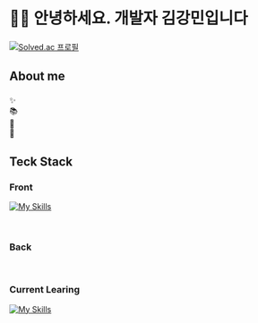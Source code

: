 <h1 align="left">👋🏻 안녕하세요. 개발자 김강민입니다</h1>

###

[![Solved.ac 프로필](http://mazassumnida.wtf/api/generate_badge?boj=twelvetwo)](https://solved.ac/twelvetwo)

###

<h2 align="left">About me</h2>

###

<p align="left">✨ <br>📚 <br>🎯 <br>🎲 </p>

###

<h2 align="left">Teck Stack</h2>

###

<div align="left">
  <h3>Front</h3>
  
  [![My Skills](https://skillicons.dev/icons?i=html,css,js,ts,react,next,tailwind,vite,nodejs)](https://skillicons.dev)
  
  <br/>
  <h3>Back</h3>
  <br/>
  <h3>Current Learing</h3>
  
  [![My Skills](https://skillicons.dev/icons?i=java,kotlin,spring,mysql,aws,docker)](https://skillicons.dev)
</div>

###
